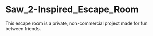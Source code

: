 # Saw_2-Inspired_Escape_Room
This escape room is a private, non-commercial project made for fun between friends.

